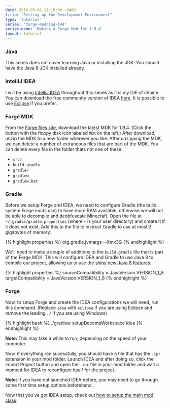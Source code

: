 ```yaml
---
date: 2016-05-06 11:16:00 -0400
title: "Setting up the Development Environment"
type: 'tutorial'
series: 'forge-modding-194'
series-name: 'Making a Forge Mod for 1.9.4'
layout: tutorial
---
```


### Java
This series does not cover learning Java or installing the JDK. You should have the Java 8 JDK installed already.

### IntelliJ IDEA
I will be using [IntelliJ IDEA](https://jetbrains.com/idea/) throughout this series as it is my IDE of choice. You can download the free community version of IDEA [here](https://www.jetbrains.com/idea/). It is possible to use [Eclipse](https://www.eclipse.org/) if you prefer.

### Forge MDK
From the [Forge files site](http://files.minecraftforge.net/maven/net/minecraftforge/forge/index_1.9.4.html), download the latest MDK for 1.9.4. (Click the button with the floppy disk icon labeled `MDK` on the left.) After download, unzip the MDK to a new folder wherever you like. After unzipping the MDK, we can delete a number of extraneous files that are part of the MDK. You can delete every file in the folder thats not one of these:

- `src/`
- `build.gradle`
- `gradle/`
- `gradlew`
- `gradlew.bat`

### Gradle
Before we setup Forge and IDEA, we need to configure Gradle (the build system Forge mods use) to have more RAM available, otherwise we will not be able to decompile and deobfuscate Minecraft. Open the file at `~/.gradle/gradle.properties` (where `~` is your user directory) and create it if it does not exist. Add this to the file to instruct Gradle to use at most 3 gigabytes of memory:

{% highlight properties %}
org.gradle.jvmargs=-Xmx3G
{% endhighlight %}

We'll need to make a couple of additions to the `build.gradle` file that is part of the Forge MDK. This will configure IDEA and Gradle to use Java 8 to compile our project, allowing us to use the [shiny new Java 8 features](http://www.oracle.com/technetwork/java/javase/8-whats-new-2157071.html).

{% highlight properties %}
sourceCompatibility = JavaVersion.VERSION_1_8
targetCompatibility = JavaVersion.VERSION_1_8
{% endhighlight %}

### Forge
Now, to setup Forge and create the IDEA configurations we will need, run this command. (Replace `idea` with `eclipse` if you are using Eclipse and remove the leading `./` if you are using Windows)

{% highlight bash %}
./gradlew setupDecompWorkspace idea
{% endhighlight %}

**Note:** This may take a while to run, depending on the speed of your computer. 

Now, if everything ran sucessfully, you should have a file that has the `.ipr` extension in your mod folder. Launch IDEA and after doing so, click the Import Project button and open the `.ipr` file in your mod folder and wait a moment for IDEA to reconfigure itself for the project.

**Note:** If you have not launched IDEA before, you may need to go through some first time setup options beforehand.

Now that you've got IDEA setup, check out [how to setup the main mod class](/tutorials/forge-modding-194/main-mod-class/).
